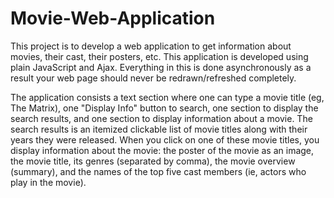 # Movie-Web-Application

This project is to develop a web application to get information about movies, their cast, their posters, etc. This application is developed using plain JavaScript and Ajax. Everything in this is done asynchronously as a result your web page should never be redrawn/refreshed completely. 

The application consists a text section where one can type a movie title (eg, The Matrix), one "Display Info" button to search, one section to display the search results, and one section to display information about a movie. The search results is an itemized clickable list of movie titles along with their years they were released. When you click on one of these movie titles, you display information about the movie: the poster of the movie as an image, the movie title, its genres (separated by comma), the movie overview (summary), and the names of the top five cast members (ie, actors who play in the movie).
